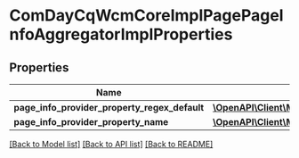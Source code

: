 # ComDayCqWcmCoreImplPagePageInfoAggregatorImplProperties

## Properties
Name | Type | Description | Notes
------------ | ------------- | ------------- | -------------
**page_info_provider_property_regex_default** | [**\OpenAPI\Client\Model\ConfigNodePropertyString**](ConfigNodePropertyString.md) |  | [optional] 
**page_info_provider_property_name** | [**\OpenAPI\Client\Model\ConfigNodePropertyString**](ConfigNodePropertyString.md) |  | [optional] 

[[Back to Model list]](../README.md#documentation-for-models) [[Back to API list]](../README.md#documentation-for-api-endpoints) [[Back to README]](../README.md)


